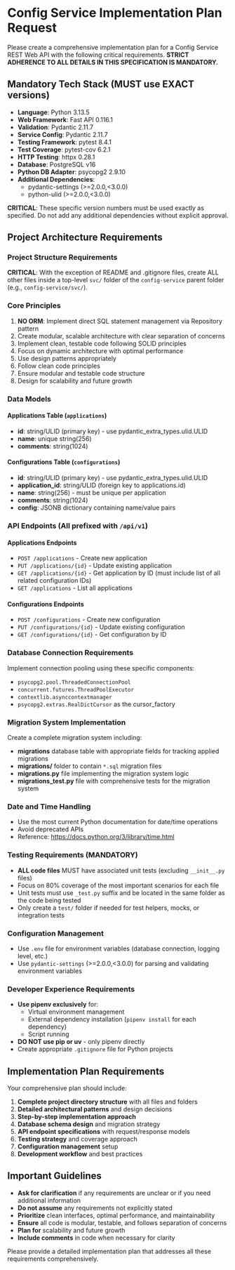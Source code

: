 # Config Service Implementation Plan Request

Please create a comprehensive implementation plan for a Config Service REST Web API with the following critical requirements. **STRICT ADHERENCE TO ALL DETAILS IN THIS SPECIFICATION IS MANDATORY.**

## Mandatory Tech Stack (MUST use EXACT versions)
- **Language**: Python 3.13.5
- **Web Framework**: Fast API 0.116.1
- **Validation**: Pydantic 2.11.7
- **Service Config**: Pydantic 2.11.7
- **Testing Framework**: pytest 8.4.1
- **Test Coverage**: pytest-cov 6.2.1
- **HTTP Testing**: httpx 0.28.1
- **Database**: PostgreSQL v16
- **Python DB Adapter**: psycopg2 2.9.10
- **Additional Dependencies**:
  - pydantic-settings (>=2.0.0,<3.0.0)
  - python-ulid (>=2.0.0,<3.0.0)

**CRITICAL**: These specific version numbers must be used exactly as specified. Do not add any additional dependencies without explicit approval.

## Project Architecture Requirements

### Project Structure Requirements
**CRITICAL**: With the exception of README and .gitignore files, create ALL other files inside a top-level `svc/` folder of the `config-service` parent folder (e.g., `config-service/svc/`).

### Core Principles
1. **NO ORM**: Implement direct SQL statement management via Repository pattern
2. Create modular, scalable architecture with clear separation of concerns
3. Implement clean, testable code following SOLID principles
4. Focus on dynamic architecture with optimal performance
5. Use design patterns appropriately
6. Follow clean code principles
7. Ensure modular and testable code structure
8. Design for scalability and future growth

### Data Models

#### Applications Table (`applications`)
- **id**: string/ULID (primary key) - use pydantic_extra_types.ulid.ULID
- **name**: unique string(256)
- **comments**: string(1024)

#### Configurations Table (`configurations`)
- **id**: string/ULID (primary key) - use pydantic_extra_types.ulid.ULID
- **application_id**: string/ULID (foreign key to applications.id)
- **name**: string(256) - must be unique per application
- **comments**: string(1024)
- **config**: JSONB dictionary containing name/value pairs

### API Endpoints (All prefixed with `/api/v1`)

#### Applications Endpoints
- `POST /applications` - Create new application
- `PUT /applications/{id}` - Update existing application
- `GET /applications/{id}` - Get application by ID (must include list of all related configuration IDs)
- `GET /applications` - List all applications

#### Configurations Endpoints
- `POST /configurations` - Create new configuration
- `PUT /configurations/{id}` - Update existing configuration
- `GET /configurations/{id}` - Get configuration by ID

### Database Connection Requirements
Implement connection pooling using these specific components:
- `psycopg2.pool.ThreadedConnectionPool`
- `concurrent.futures.ThreadPoolExecutor`
- `contextlib.asynccontextmanager`
- `psycopg2.extras.RealDictCursor` as the cursor_factory

### Migration System Implementation
Create a complete migration system including:
- **migrations** database table with appropriate fields for tracking applied migrations
- **migrations/** folder to contain `*.sql` migration files
- **migrations.py** file implementing the migration system logic
- **migrations_test.py** file with comprehensive tests for the migration system

### Date and Time Handling
- Use the most current Python documentation for date/time operations
- Avoid deprecated APIs
- Reference: https://docs.python.org/3/library/time.html

### Testing Requirements (MANDATORY)
- **ALL code files** MUST have associated unit tests (excluding `__init__.py` files)
- Focus on 80% coverage of the most important scenarios for each file
- Unit tests must use `_test.py` suffix and be located in the same folder as the code being tested
- Only create a `test/` folder if needed for test helpers, mocks, or integration tests

### Configuration Management
- Use `.env` file for environment variables (database connection, logging level, etc.)
- Use `pydantic-settings` (>=2.0.0,<3.0.0) for parsing and validating environment variables

### Developer Experience Requirements
- **Use pipenv exclusively** for:
  - Virtual environment management
  - External dependency installation (`pipenv install` for each dependency)
  - Script running
- **DO NOT use pip or uv** - only pipenv directly
- Create appropriate `.gitignore` file for Python projects

## Implementation Plan Requirements

Your comprehensive plan should include:

1. **Complete project directory structure** with all files and folders
2. **Detailed architectural patterns** and design decisions
3. **Step-by-step implementation approach**
4. **Database schema design** and migration strategy
5. **API endpoint specifications** with request/response models
6. **Testing strategy** and coverage approach
7. **Configuration management** setup
8. **Development workflow** and best practices

## Important Guidelines

- **Ask for clarification** if any requirements are unclear or if you need additional information
- **Do not assume** any requirements not explicitly stated
- **Prioritize** clean interfaces, optimal performance, and maintainability
- **Ensure** all code is modular, testable, and follows separation of concerns
- **Plan for** scalability and future growth
- **Include comments** in code when necessary for clarity

Please provide a detailed implementation plan that addresses all these requirements comprehensively.

